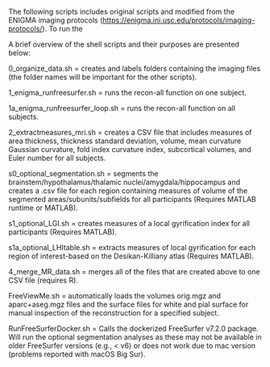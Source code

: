 The following scripts includes original scripts and modified from the ENIGMA imaging protocols (https://enigma.ini.usc.edu/protocols/imaging-protocols/). 
To run the  

A brief overview of the shell scripts and their purposes are presented below: 

0_organize_data.sh 
= creates and labels folders containing the imaging files (the folder names will be important for the other scripts). 

1_enigma_runfreesurfer.sh 
= runs the recon-all function on one subject.

1a_enigma_runfreesurfer_loop.sh 
= runs the recon-all function on all subjects.
 
2_extractmeasures_mri.sh 
= creates a CSV file that includes measures of area thickness, thickness standard deviation, volume, mean curvature Gaussian curvature, fold index curvature index, subcortical volumes, and Euler number for all subjects. 

s0_optional_segmentation.sh 
= segments the brainstem/hypothalamus/thalamic nuclei/amygdala/hippocampus and creates a .csv file for each region containing measures of volume of the segmented areas/subunits/subfields for all participants (Requires MATLAB runtime or MATLAB). 

s1_optional_LGI.sh = creates measures of a local gyrification index for all participants (Requires MATLAB).

s1a_optional_LHItable.sh = extracts measures of local gyrification for each region of interest-based on the Desikan-Killiany atlas (Requires MATLAB). 

4_merge_MR_data.sh = merges all of the files that are created above to one CSV file (requires R).

FreeViewMe.sh = automatically loads the volumes orig.mgz and aparc+aseg.mgz files and the surface files for white and pial surface for manual inspection of the reconstruction for a specified subject.  

RunFreeSurferDocker.sh = Calls the dockerized FreeSurfer v7.2.0 package. Will run the optional segmentation analyses as these may not be available in older FreeSurfer versions (e.g., < v6) or does not work due to mac version (problems reported with macOS Big Sur).   
